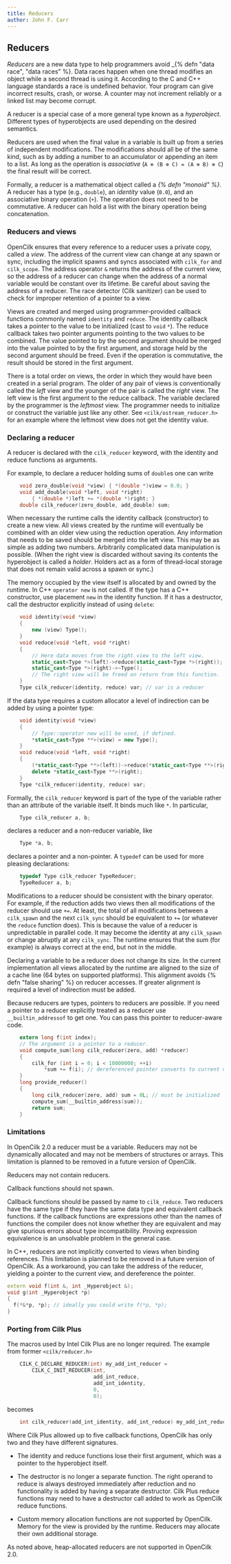 ```yaml
---
title: Reducers
author: John F. Carr
---
```


## Reducers

_Reducers_ are a new data type to help programmers avoid _{% defn
"data race", "data races" %}.  Data races happen when one thread
modifies an object while a second thread is using it.  According to
the C and C++ language standards a race is undefined behavior.  Your
program can give incorrect results, crash, or worse.  A counter may
not increment reliably or a linked list may become corrupt.

A reducer is a special case of a more general type known as a
_hyperobject_.  Different types of hyperobjects are used depending on
the desired semantics.

Reducers are used when the final value in a variable is built up from
a series of independent modifications.  The modifications should all
be of the same kind, such as by adding a number to an accumulator or
appending an item to a list.  As long as the operation is
_associative_ (`A ⊕ (B ⊕ C) = (A ⊕ B) ⊕ C`) the final result will be
correct.

Formally, a reducer is a mathematical object called a _{% defn
"monoid" %}_.  A reducer has a type (e.g., `double`), an _identity_
value (`0.0`), and an associative binary operation (`+`).  The
operation does not need to be commutative.  A reducer can hold a list
with the binary operation being concatenation.

### Reducers and views

OpenCilk ensures that every reference to a reducer uses a private
copy, called a _view_.  The address of the current view can change at
any spawn or sync, including the implicit spawns and syncs associated
with `cilk_for` and `cilk_scope`.  The address operator `&` returns
the address of the current view, so the address of a reducer can
change when the address of a normal variable would be constant over
its lifetime.  Be careful about saving the address of a reducer.  The
race detector (Cilk sanitizer) can be used to check for improper
retention of a pointer to a view.

Views are created and merged using programmer-provided callback
functions commonly named `identity` and `reduce`.  The identity
callback takes a pointer to the value to be initialized (cast to
`void`&nbsp;`*`).  The reduce callback takes two pointer arguments
pointing to the two values to be combined.  The value pointed to by
the second argument should be merged into the value pointed to by the
first argument, and storage held by the second argument should be
freed.  Even if the operation is commutative, the result should be
stored in the first argument.

There is a total order on views, the order in which they would have
been created in a serial program.  The older of any pair of views is
conventionally called the _left_ view and the younger of the pair is
called the _right_ view.  The left view is the first argument to the
reduce callback.  The variable declared by the programmer is the
_leftmost_ view.  The programmer needs to initialize or construct the
variable just like any other.  See `<cilk/ostream_reducer.h>` for an
example where the leftmost view does not get the identity value.

### Declaring a reducer

A reducer is declared with the `cilk_reducer` keyword, with the
identity and reduce functions as arguments.

For example, to declare a reducer holding sums of `double`s
one can write

```c
    void zero_double(void *view) { *(double *)view = 0.0; }
    void add_double(void *left, void *right)
        { *(double *)left += *(double *)right; }
    double cilk_reducer(zero_double, add_double) sum;
```

When necessary the runtime calls the identity callback (constructor)
to create a new view.  All views created by the runtime will
eventually be combined with an older view using the reduction
operation.  Any information that needs to be saved should be merged
into the left view.  This may be as simple as adding two numbers.
Arbitrarily complicated data manipulation is possible.  (When the
right view is discarded without saving its contents the hyperobject is
called a _holder_.  Holders act as a form of thread-local storage that
does not remain valid across a spawn or sync.)

The memory occupied by the view itself is allocated by and owned by
the runtime.  In C++ `operator new` is not called.  If the type has a
C++ constructor, use placement `new` in the identity function.  If it
has a destructor, call the destructor explicitly instead of using
`delete`:

```cpp
    void identity(void *view)
    {
        new (view) Type();
    }
    void reduce(void *left, void *right)
    {
        // Here data moves from the right view to the left view.
        static_cast<Type *>(left)->reduce(static_cast<Type *>(right));
        static_cast<Type *>(right)->~Type();
        // The right view will be freed on return from this function.
    }
    Type cilk_reducer(identity, reduce) var; // var is a reducer
```

If the data type requires a custom allocator a level of indirection
can be added by using a pointer type:

```cpp
    void identity(void *view)
    {
        // Type::operator new will be used, if defined.
        *static_cast<Type **>(view) = new Type();
    }
    void reduce(void *left, void *right)
    {
        (*static_cast<Type **>(left))->reduce(*static_cast<Type **>(right));
        delete *static_cast<Type **>(right);
    }
    Type *cilk_reducer(identity, reduce) var;
```

Formally, the `cilk_reducer` keyword is part of the type of the
variable rather than an attribute of the variable itself.  It binds
much like `*`.  In particular,

```c
    Type cilk_reducer a, b;
```

declares a reducer and a non-reducer variable, like

```c
    Type *a, b;
```

declares a pointer and a non-pointer.  A `typedef` can be used
for more pleasing declarations:

```c
    typedef Type cilk_reducer TypeReducer;
    TypeReducer a, b;
```

Modifications to a reducer should be consistent with the binary
operator.  For example, if the reduction adds two views then all
modifications of the reducer should use `+=`.  At least, the total of
all modifications between a `cilk_spawn` and the next `cilk_sync`
should be equivalent to `+=` (or whatever the `reduce` function does).
This is because the value of a reducer is unpredictable in parallel
code.  It may become the identity at any `cilk_spawn` or change
abruptly at any `cilk_sync`.  The runtime ensures that the sum (for
example) is always correct at the end, but not in the middle.

Declaring a variable to be a reducer does not change its size.  In the
current implementation all views allocated by the runtime are aligned
to the size of a cache line (64 bytes on supported platforms).  This
alignment avoids {% defn "false sharing" %} on reducer accesses.  If
greater alignment is required a level of indirection must be added.

Because reducers are types, pointers to reducers are possible.  If you
need a pointer to a reducer explicitly treated as a reducer use
`__builtin_addressof` to get one.  You can pass this pointer to
reducer-aware code.

```c
    extern long f(int index);
    // The argument is a pointer to a reducer.
    void compute_sum(long cilk_reducer(zero, add) *reducer)
    {
        cilk_for (int i = 0; i < 10000000; ++i)
            *sum += f(i); // dereferenced pointer converts to current view
    }
    long provide_reducer()
    {
        long cilk_reducer(zero, add) sum = 0L; // must be initialized
        compute_sum(__builtin_address(sum));
        return sum;
    }
```

### Limitations

In OpenCilk 2.0 a reducer must be a variable.  Reducers may not be
dynamically allocated and may not be members of structures or arrays.
This limitation is planned to be removed in a future version of OpenCilk.

Reducers may not contain reducers.

Callback functions should not spawn.

Callback functions should be passed by name to `cilk_reduce`.  Two
reducers have the same type if they have the same data type and
equivalent callback functions.  If the callback functions are
expressions other than the names of functions the compiler does not
know whether they are equivalent and may give spurious errors about
type incompatibility.  Proving expression equivalence is an unsolvable
problem in the general case.

In C++, reducers are not implicitly converted to views when binding
references.  This limitation is planned to be removed in a future
version of OpenCilk.  As a workaround, you can take the address of the
reducer, yielding a pointer to the current view, and dereference the
pointer.

```cpp
extern void f(int &, int _Hyperobject &);
void g(int _Hyperobject *p)
{
  f(*&*p, *p); // ideally you could write f(*p, *p);
}
```

### Porting from Cilk Plus

The macros used by Intel Cilk Plus are no longer required.
The example from former `<cilk/reducer.h>`

```c
    CILK_C_DECLARE_REDUCER(int) my_add_int_reducer =
        CILK_C_INIT_REDUCER(int,
                            add_int_reduce,
                            add_int_identity,
                            0,
                            0);
```

becomes

```c
    int cilk_reducer(add_int_identity, add_int_reduce) my_add_int_reducer;
```

Where Cilk Plus allowed up to five callback functions, OpenCilk has
only two and they have different signatures.

* The identity and reduce functions lose their first argument,
which was a pointer to the hyperobject itself.

* The destructor is no longer a separate function.  The right operand
to reduce is always destroyed immediately after reduction and no
functionality is added by having a separate destructor.  Cilk Plus
reduce functions may need to have a destructor call added to work as
OpenCilk reduce functions.

* Custom memory allocation functions are not supported by OpenCilk.
Memory for the view is provided by the runtime.  Reducers may allocate
their own additional storage.

As noted above, heap-allocated reducers are not supported in
OpenCilk 2.0.


